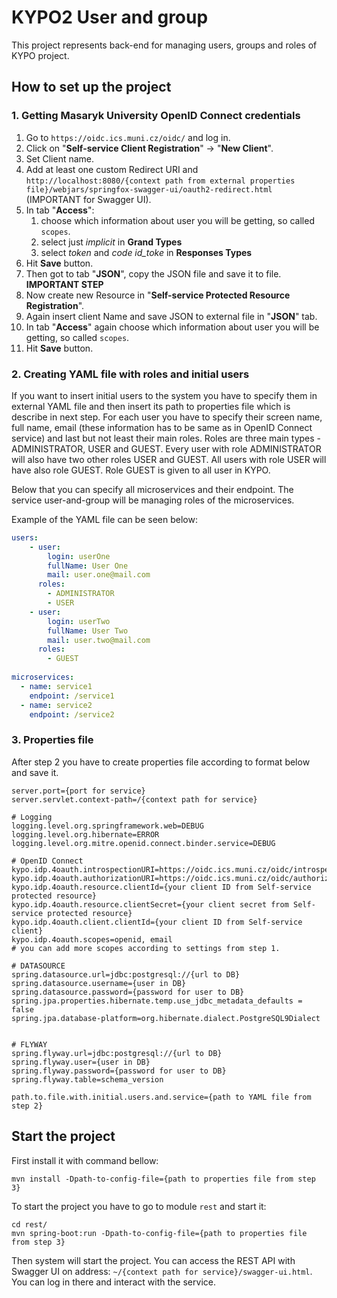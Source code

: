 # KYPO2 User and group
This project represents back-end for managing users, groups and roles of KYPO project.

## How to set up the project

### 1. Getting Masaryk University OpenID Connect credentials 

1. Go to `https://oidc.ics.muni.cz/oidc/` and log in.
2. Click on "**Self-service Client Registration**" -> "**New Client**".
3. Set Client name.
4. Add at least one custom Redirect URI and `http://localhost:8080/{context path from external properties file}/webjars/springfox-swagger-ui/oauth2-redirect.html` (IMPORTANT for Swagger UI).
5. In tab "**Access**":
    1. choose which information about user you will be getting, so called `scopes`.
    2. select just *implicit* in **Grand Types**
    3. select *token* and *code id_toke* in **Responses Types**
6. Hit **Save** button.
7. Then got to tab "**JSON**", copy the JSON file and save it to file. **IMPORTANT STEP**
8. Now create new Resource in "**Self-service Protected Resource Registration**".
9. Again insert client Name and save JSON to external file in "**JSON**" tab.
10. In tab "**Access**" again choose which information about user you will be getting, so called `scopes`.
11. Hit **Save** button.


### 2. Creating YAML file with roles and initial users

If you want to insert initial users to the system you have to specify them in external YAML file and then insert its path to 
properties file which is describe in  next step. For each user you have to specify their screen name, full name, email
(these information has to be same as in OpenID Connect service) and last but not least their main roles. Roles are
three main types - ADMINISTRATOR, USER and GUEST. Every user with role ADMINISTRATOR will also have two other roles 
USER and GUEST. All users with role USER will have also role GUEST. Role GUEST is given to all user in KYPO.
 
Below that you can specify all microservices and their endpoint. The service user-and-group will be managing 
roles of the microservices.

Example of the YAML file can be seen below:
```yaml
users:
    - user:
        login: userOne
        fullName: User One
        mail: user.one@mail.com
      roles:
        - ADMINISTRATOR
        - USER
    - user:
        login: userTwo
        fullName: User Two
        mail: user.two@mail.com
      roles:
        - GUEST
        
microservices:
  - name: service1
    endpoint: /service1
  - name: service2
    endpoint: /service2
```

### 3. Properties file

After step 2 you have to create properties file according to format below and save it.
```properties
server.port={port for service}
server.servlet.context-path=/{context path for service}

# Logging
logging.level.org.springframework.web=DEBUG
logging.level.org.hibernate=ERROR
logging.level.org.mitre.openid.connect.binder.service=DEBUG

# OpenID Connect
kypo.idp.4oauth.introspectionURI=https://oidc.ics.muni.cz/oidc/introspect
kypo.idp.4oauth.authorizationURI=https://oidc.ics.muni.cz/oidc/authorize
kypo.idp.4oauth.resource.clientId={your client ID from Self-service protected resource}
kypo.idp.4oauth.resource.clientSecret={your client secret from Self-service protected resource}
kypo.idp.4oauth.client.clientId={your client ID from Self-service client}
kypo.idp.4oauth.scopes=openid, email
# you can add more scopes according to settings from step 1.

# DATASOURCE
spring.datasource.url=jdbc:postgresql://{url to DB}
spring.datasource.username={user in DB}
spring.datasource.password={password for user to DB}
spring.jpa.properties.hibernate.temp.use_jdbc_metadata_defaults = false
spring.jpa.database-platform=org.hibernate.dialect.PostgreSQL9Dialect


# FLYWAY
spring.flyway.url=jdbc:postgresql://{url to DB}
spring.flyway.user={user in DB}
spring.flyway.password={password for user to DB}
spring.flyway.table=schema_version

path.to.file.with.initial.users.and.service={path to YAML file from step 2}
```

## Start the project

First install it with command bellow:
```
mvn install -Dpath-to-config-file={path to properties file from step 3}
```

To start the project you have to go to module `rest` and start it:
```
cd rest/
mvn spring-boot:run -Dpath-to-config-file={path to properties file from step 3}
```

Then system will start the project. You can access the REST API with Swagger UI on address: 
`~/{context path for service}/swagger-ui.html`. You can log in there and interact with the service.

